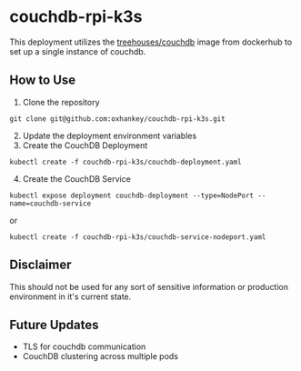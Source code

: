 # couchdb-rpi-k3s

This deployment utilizes the [treehouses/couchdb](https://hub.docker.com/r/treehouses/couchdb) image from dockerhub to set up a single instance of couchdb.

## How to Use

1. Clone the repository 
``` Shell
git clone git@github.com:oxhankey/couchdb-rpi-k3s.git
```
2. Update the deployment environment variables
3. Create the CouchDB Deployment
``` Shell
kubectl create -f couchdb-rpi-k3s/couchdb-deployment.yaml
```
4. Create the CouchDB Service
``` Shell
kubectl expose deployment couchdb-deployment --type=NodePort --name=couchdb-service 
```
or
``` Shell
kubectl create -f couchdb-rpi-k3s/couchdb-service-nodeport.yaml
```

## Disclaimer
This should not be used for any sort of sensitive information or production environment in it's current state. 

## Future Updates
* TLS for couchdb communication
* CouchDB clustering across multiple pods
